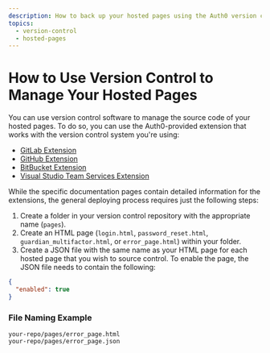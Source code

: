 ```yaml
---
description: How to back up your hosted pages using the Auth0 version control extensions
topics:
  - version-control
  - hosted-pages
---
```

# How to Use Version Control to Manage Your Hosted Pages

You can use version control software to manage the source code of your hosted pages.
To do so, you can use the Auth0-provided extension that works with the version control system you're using:

* [GitLab Extension](/extensions/gitlab-deploy#deploy-hosted-pages)
* [GitHub Extension](/extensions/github-deploy#deploy-hosted-pages)
* [BitBucket Extension](/extensions/bitbucket-deploy#deploy-hosted-pages)
* [Visual Studio Team Services Extension](/extensions/visual-studio-team-services-deploy#deploy-hosted-pages)

While the specific documentation pages contain detailed information for the extensions, the general deploying process requires just the following steps:

1. Create a folder in your version control repository with the appropriate name (`pages`).
2. Create an HTML page (`login.html`, `password_reset.html`, `guardian_multifactor.html`, or `error_page.html`) within your folder.
3. Create a JSON file with the same name as your HTML page for each hosted page that you wish to source control. To enable the page, the JSON file needs to contain the following:

```json
{
  "enabled": true
}
```

<!-- markdownlint-disable MD001 -->
### File Naming Example
<!-- markdownlint-enable MD001 -->

```text
your-repo/pages/error_page.html
your-repo/pages/error_page.json
```
